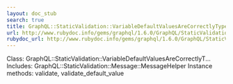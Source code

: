 ```yaml
---
layout: doc_stub
search: true
title: GraphQL::StaticValidation::VariableDefaultValuesAreCorrectlyTyped
url: http://www.rubydoc.info/gems/graphql/1.6.0/GraphQL/StaticValidation/VariableDefaultValuesAreCorrectlyTyped
rubydoc_url: http://www.rubydoc.info/gems/graphql/1.6.0/GraphQL/StaticValidation/VariableDefaultValuesAreCorrectlyTyped
---
```


Class: GraphQL::StaticValidation::VariableDefaultValuesAreCorrectlyT...
Includes:
GraphQL::StaticValidation::Message::MessageHelper
Instance methods:
validate, validate_default_value

